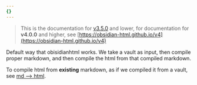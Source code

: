 ```yaml
---
{}
---
```

   
> This is the documentation for [v3.5.0](../../Changelog/v3.5.0.md) and lower, for documentation for **v4.0.0** and higher, see [https://obsidian-html.github.io/v4](https://obsidian-html.github.io/v4)   
   
Default way that obisidianhtml works. We take a vault as input, then compile proper markdown, and then compile the html from that compiled markdown.   
   
To compile html from __existing__ markdown, as if we compiled it from a vault, see [md --> html](../../General%20Information/Snippets/md%20--%3E%20html.md).